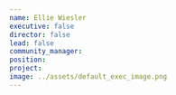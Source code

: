 ```yaml
---
name: Ellie Wiesler
executive: false
director: false
lead: false
community_manager:   
position:  
project:  
image: ../assets/default_exec_image.png
---
```

